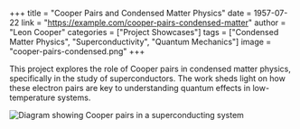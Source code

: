 +++
title = "Cooper Pairs and Condensed Matter Physics"
date = 1957-07-22
link = "https://example.com/cooper-pairs-condensed-matter"
author = "Leon Cooper"
categories = ["Project Showcases"]
tags = ["Condensed Matter Physics", "Superconductivity", "Quantum Mechanics"]
image = "cooper-pairs-condensed.png"
+++

This project explores the role of Cooper pairs in condensed matter physics, specifically in the study of superconductors. The work sheds light on how these electron pairs are key to understanding quantum effects in low-temperature systems.

![Diagram showing Cooper pairs in a superconducting system](cooper-pairs-condensed.png)